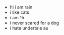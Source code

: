 - hi i am rain
- i like cats
- i am 15
- i never scared for a dog
- i hate undertale au

<!---
bruh
--->
